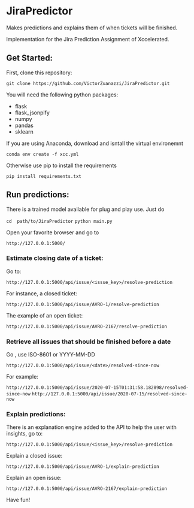 # JiraPredictor
Makes predictions and explains them of when tickets will be finished.

Implementation for the Jira Prediction Assignment of Xccelerated.

## Get Started:

First, clone this repository:

```git clone https://github.com/VictorZuanazzi/JiraPredictor.git ``` 

You will need the following python packages:
* flask
* flask_jsonpify
* numpy
* pandas
* sklearn

If you are using Anaconda, download and isntall the virtual environemnt


```conda env create -f xcc.yml```

Otherwise use pip to install the requirements


```pip install requirements.txt ```

## Run predictions:

There is a trained model available for plug and play use. Just do


```cd  path/to/JiraPredictor```
```python main.py```

Open your favorite browser and go to


```http://127.0.0.1:5000/```

### Estimate closing date of a ticket:

Go to:


```http://127.0.0.1:5000/api/issue/<issue_key>/resolve-prediction```

For instance, a closed ticket:


```http://127.0.0.1:5000/api/issue/AVRO-1/resolve-prediction```

The example of an open ticket:


```http://127.0.0.1:5000/api/issue/AVRO-2167/resolve-prediction```

### Retrieve all issues that should be finished before a date

Go , use ISO-8601 or YYYY-MM-DD


```http://127.0.0.1:5000/api/issue/<date>/resolved-since-now```
  
For example:


```http://127.0.0.1:5000/api/issue/2020-07-15T01:31:58.182898/resolved-since-now```
```http://127.0.0.1:5000/api/issue/2020-07-15/resolved-since-now```
 

### Explain predictions:

There is an explanation engine added to the API to help the user with insights, go to:


```http://127.0.0.1:5000/api/issue/<issue_key>/resolve-prediction```


Explain a closed issue:


```http://127.0.0.1:5000/api/issue/AVRO-1/explain-prediction```

Explain an open issue:


```http://127.0.0.1:5000/api/issue/AVRO-2167/explain-prediction```

Have fun!

